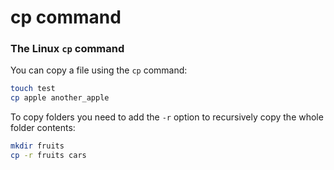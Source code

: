 # cp command

### The Linux `cp` command <a href="#the-linux-cp-command" id="the-linux-cp-command"></a>

You can copy a file using the `cp` command:

```bash
touch test
cp apple another_apple
```

To copy folders you need to add the `-r` option to recursively copy the whole folder contents:

```bash
mkdir fruits
cp -r fruits cars
```
